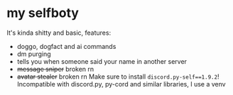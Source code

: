 # my selfboty
It's kinda shitty and basic, features:
- doggo, dogfact and ai commands
- dm purging
- tells you when someone said your name in another server
- ~~message sniper~~ broken rn
- ~~avatar stealer~~ broken rn
Make sure to install `discord.py-self==1.9.2`! Incompatible with discord.py, py-cord and similar libraries, I use a venv
